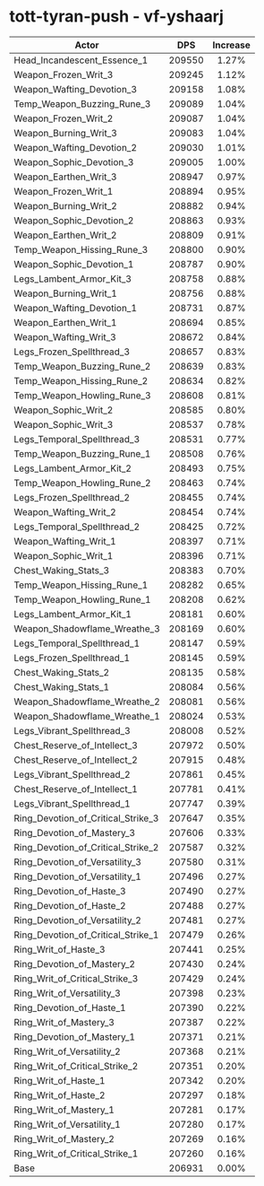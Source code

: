 # tott-tyran-push - vf-yshaarj
| Actor | DPS | Increase |
|---|:---:|:---:|
|Head_Incandescent_Essence_1|209550|1.27%|
|Weapon_Frozen_Writ_3|209245|1.12%|
|Weapon_Wafting_Devotion_3|209158|1.08%|
|Temp_Weapon_Buzzing_Rune_3|209089|1.04%|
|Weapon_Frozen_Writ_2|209087|1.04%|
|Weapon_Burning_Writ_3|209083|1.04%|
|Weapon_Wafting_Devotion_2|209030|1.01%|
|Weapon_Sophic_Devotion_3|209005|1.00%|
|Weapon_Earthen_Writ_3|208947|0.97%|
|Weapon_Frozen_Writ_1|208894|0.95%|
|Weapon_Burning_Writ_2|208882|0.94%|
|Weapon_Sophic_Devotion_2|208863|0.93%|
|Weapon_Earthen_Writ_2|208809|0.91%|
|Temp_Weapon_Hissing_Rune_3|208800|0.90%|
|Weapon_Sophic_Devotion_1|208787|0.90%|
|Legs_Lambent_Armor_Kit_3|208758|0.88%|
|Weapon_Burning_Writ_1|208756|0.88%|
|Weapon_Wafting_Devotion_1|208731|0.87%|
|Weapon_Earthen_Writ_1|208694|0.85%|
|Weapon_Wafting_Writ_3|208672|0.84%|
|Legs_Frozen_Spellthread_3|208657|0.83%|
|Temp_Weapon_Buzzing_Rune_2|208639|0.83%|
|Temp_Weapon_Hissing_Rune_2|208634|0.82%|
|Temp_Weapon_Howling_Rune_3|208608|0.81%|
|Weapon_Sophic_Writ_2|208585|0.80%|
|Weapon_Sophic_Writ_3|208537|0.78%|
|Legs_Temporal_Spellthread_3|208531|0.77%|
|Temp_Weapon_Buzzing_Rune_1|208508|0.76%|
|Legs_Lambent_Armor_Kit_2|208493|0.75%|
|Temp_Weapon_Howling_Rune_2|208463|0.74%|
|Legs_Frozen_Spellthread_2|208455|0.74%|
|Weapon_Wafting_Writ_2|208454|0.74%|
|Legs_Temporal_Spellthread_2|208425|0.72%|
|Weapon_Wafting_Writ_1|208397|0.71%|
|Weapon_Sophic_Writ_1|208396|0.71%|
|Chest_Waking_Stats_3|208383|0.70%|
|Temp_Weapon_Hissing_Rune_1|208282|0.65%|
|Temp_Weapon_Howling_Rune_1|208208|0.62%|
|Legs_Lambent_Armor_Kit_1|208181|0.60%|
|Weapon_Shadowflame_Wreathe_3|208169|0.60%|
|Legs_Temporal_Spellthread_1|208147|0.59%|
|Legs_Frozen_Spellthread_1|208145|0.59%|
|Chest_Waking_Stats_2|208135|0.58%|
|Chest_Waking_Stats_1|208084|0.56%|
|Weapon_Shadowflame_Wreathe_2|208081|0.56%|
|Weapon_Shadowflame_Wreathe_1|208024|0.53%|
|Legs_Vibrant_Spellthread_3|208008|0.52%|
|Chest_Reserve_of_Intellect_3|207972|0.50%|
|Chest_Reserve_of_Intellect_2|207915|0.48%|
|Legs_Vibrant_Spellthread_2|207861|0.45%|
|Chest_Reserve_of_Intellect_1|207781|0.41%|
|Legs_Vibrant_Spellthread_1|207747|0.39%|
|Ring_Devotion_of_Critical_Strike_3|207647|0.35%|
|Ring_Devotion_of_Mastery_3|207606|0.33%|
|Ring_Devotion_of_Critical_Strike_2|207587|0.32%|
|Ring_Devotion_of_Versatility_3|207580|0.31%|
|Ring_Devotion_of_Versatility_1|207496|0.27%|
|Ring_Devotion_of_Haste_3|207490|0.27%|
|Ring_Devotion_of_Haste_2|207488|0.27%|
|Ring_Devotion_of_Versatility_2|207481|0.27%|
|Ring_Devotion_of_Critical_Strike_1|207479|0.26%|
|Ring_Writ_of_Haste_3|207441|0.25%|
|Ring_Devotion_of_Mastery_2|207430|0.24%|
|Ring_Writ_of_Critical_Strike_3|207429|0.24%|
|Ring_Writ_of_Versatility_3|207398|0.23%|
|Ring_Devotion_of_Haste_1|207390|0.22%|
|Ring_Writ_of_Mastery_3|207387|0.22%|
|Ring_Devotion_of_Mastery_1|207371|0.21%|
|Ring_Writ_of_Versatility_2|207368|0.21%|
|Ring_Writ_of_Critical_Strike_2|207351|0.20%|
|Ring_Writ_of_Haste_1|207342|0.20%|
|Ring_Writ_of_Haste_2|207297|0.18%|
|Ring_Writ_of_Mastery_1|207281|0.17%|
|Ring_Writ_of_Versatility_1|207280|0.17%|
|Ring_Writ_of_Mastery_2|207269|0.16%|
|Ring_Writ_of_Critical_Strike_1|207260|0.16%|
|Base|206931|0.00%|
